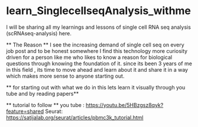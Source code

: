 # learn_SinglecellseqAnalysis_withme
I will be sharing all my learnings and lessons of single cell RNA seq analysis (scRNAseq-analysis) here. 

** The Reason **
I see the increasing demand of single cell seq on every job post and to be honest somewhere I find this technology more curiosity driven for a person like me who likes to know a reason for biological questions through knowing the foundation of it. since its been 3 years of me in this field , its time to move ahead and learn about it and share it in a way which makes more sense to anyone starting out.

** for starting out with what we do in this lets learn it visually through you tube and by reading papers**





** tutorial to follow **
you tube : https://youtu.be/5HBzgsz8qyk?feature=shared
Seurat: https://satijalab.org/seurat/articles/pbmc3k_tutorial.html


